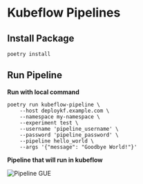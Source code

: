 # Kubeflow Pipelines


## Install Package


`poetry install`

## Run Pipeline

**Run with local command**
```
poetry run kubeflow-pipeline \
    --host deploykf.example.com \
    --namespace my-namespace \
    --experiment test \
    --username 'pipeline_username' \
    --password 'pipeline_password' \ 
    --pipeline hello_world \ 
    --args '{"message": "Goodbye World!"}'
```

**Pipeline that will run in kubeflow**

![Pipeline GUE](./images/test_pipeline_run.png "Pipeline that will run in kubeflow")
